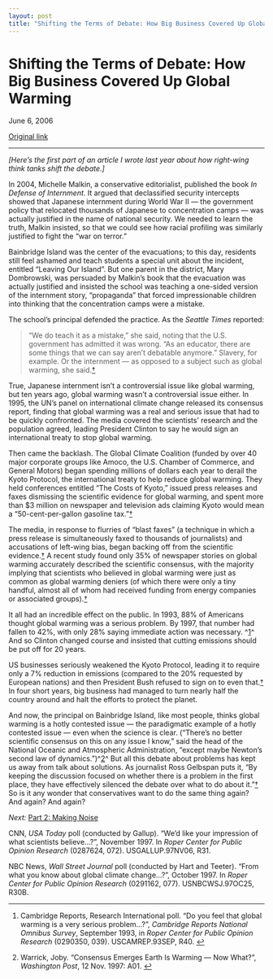 ```yaml
---
layout: post
title: "Shifting the Terms of Debate: How Big Business Covered Up Global Warming"
---
```

Shifting the Terms of Debate: How Big Business Covered Up Global Warming
========================================================================

June 6, 2006

[Original link](http://www.aaronsw.com/weblog/shifting1)

* * * * *

*[Here’s the first part of an article I wrote last year about how
right-wing think tanks shift the debate.]*

In 2004, Michelle Malkin, a conservative editorialist, published the
book *In Defense of Internment*. It argued that declassified security
intercepts showed that Japanese internment during World War II — the
government policy that relocated thousands of Japanese to concentration
camps — was actually justified in the name of national security. We
needed to learn the truth, Malkin insisted, so that we could see how
racial profiling was similarly justified to fight the “war on terror.”

Bainbridge Island was the center of the evacuations; to this day,
residents still feel ashamed and teach students a special unit about the
incident, entitled “Leaving Our Island”. But one parent in the district,
Mary Dombrowski, was persuaded by Malkin’s book that the evacuation was
actually justified and insisted the school was teaching a one-sided
version of the internment story, “propaganda” that forced impressionable
children into thinking that the concentration camps were a mistake.

The school’s principal defended the practice. As the *Seattle Times*
reported:

> “We do teach it as a mistake,” she said, noting that the U.S.
> government has admitted it was wrong. “As an educator, there are some
> things that we can say aren’t debatable anymore.” Slavery, for
> example. Or the internment — as opposed to a subject such as global
> warming, she
> said.[†](http://seattletimes.nwsource.com/html/localnews/2002027639_bainbridge06m.html)

True, Japanese internment isn’t a controversial issue like global
warming, but ten years ago, global warming wasn’t a controversial issue
either. In 1995, the UN’s panel on international climate change released
its consensus report, finding that global warming was a real and serious
issue that had to be quickly confronted. The media covered the
scientists’ research and the population agreed, leading President
Clinton to say he would sign an international treaty to stop global
warming.

Then came the backlash. The Global Climate Coalition (funded by over 40
major corporate groups like Amoco, the U.S. Chamber of Commerce, and
General Motors) began spending millions of dollars each year to derail
the Kyoto Protocol, the international treaty to help reduce global
warming. They held conferences entitled “The Costs of Kyoto,” issued
press releases and faxes dismissing the scientific evidence for global
warming, and spent more than \$3 million on newspaper and television ads
claiming Kyoto would mean a “50-cent-per-gallon gasoline
tax.”[†](http://www.prwatch.org/prwissues/1997Q4/warming.html)

The media, in response to flurries of “blast faxes” (a technique in
which a press release is simultaneously faxed to thousands of
journalists) and accusations of left-wing bias, began backing off from
the scientific
evidence.[†](http://www.prwatch.org/prwissues/1997Q4/warming.html) A
recent study found only 35% of newspaper stories on global warming
accurately described the scientific consensus, with the majority
implying that scientists who believed in global warming were just as
common as global warming deniers (of which there were only a tiny
handful, almost all of whom had received funding from energy companies
or associated groups).[†](http://www.fair.org/index.php?page=1978)

It all had an incredible effect on the public. In 1993, 88% of Americans
thought global warming was a serious problem. By 1997, that number had
fallen to 42%, with only 28% saying immediate action was necessary.
^[1](#fn:1)^ And so Clinton changed course and insisted that cutting
emissions should be put off for 20 years.

US businesses seriously weakened the Kyoto Protocol, leading it to
require only a 7% reduction in emissions (compared to the 20% requested
by European nations) and then President Bush refused to sign on to even
that.[†](http://www.prwatch.org/prwissues/1997Q4/warming.html) In four
short years, big business had managed to turn nearly half the country
around and halt the efforts to protect the planet.

And now, the principal on Bainbridge Island, like most people, thinks
global warming is a hotly contested issue — the paradigmatic example of
a hotly contested issue — even when the science is clear. (“There’s no
better scientific consensus on this on any issue I know,” said the head
of the National Oceanic and Atmospheric Administration, “except maybe
Newton’s second law of dynamics.”)^[2](#fn:2)^ But all this debate about
problems has kept us away from talk about solutions. As journalist Ross
Gelbspan puts it, “By keeping the discussion focused on whether there is
a problem in the first place, they have effectively silenced the debate
over what to do about it.”[†](http://dieoff.org/page82.htm) So is it any
wonder that conservatives want to do the same thing again? And again?
And again?

*Next:* [Part 2: Making Noise](http://www.aaronsw.com/weblog/shifting2)

CNN, *USA Today* poll (conducted by Gallup). “We’d like your impression
of what scientists believe…?”, November 1997. In *Roper Center for
Public Opinion Research* (0287624, 072). USGALLUP.97NV06, R31.

NBC News, *Wall Street Journal* poll (conducted by Hart and Teeter).
“From what you know about global climate change…?”, October 1997. In
*Roper Center for Public Opinion Research* (0291162, 077).
USNBCWSJ.97OC25, R30B.

* * * * *

1.  Cambridge Reports, Research International poll. “Do you feel that
    global warming is a very serious problem…?”, *Cambridge Reports
    National Omnibus Survey*, September 1993, in *Roper Center for
    Public Opinion Research* (0290350, 039). USCAMREP.93SEP,
    R40. [↩](#fnref:1)

2.  Warrick, Joby. “Consensus Emerges Earth Is Warming — Now What?”,
    *Washington Post*, 12 Nov. 1997: A01. [↩](#fnref:2)


